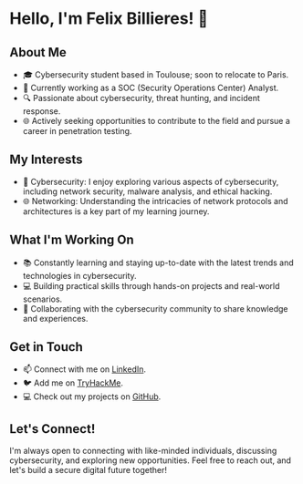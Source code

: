 # Hello, I'm Felix Billieres! 👋

## About Me

- 🎓 Cybersecurity student based in Toulouse; soon to relocate to Paris.
- 💼 Currently working as a SOC (Security Operations Center) Analyst.
- 🔍 Passionate about cybersecurity, threat hunting, and incident response.
- 🌐 Actively seeking opportunities to contribute to the field and pursue a career in penetration testing.

## My Interests

- 👾 Cybersecurity: I enjoy exploring various aspects of cybersecurity, including network security, malware analysis, and ethical hacking.
- 🌐 Networking: Understanding the intricacies of network protocols and architectures is a key part of my learning journey.

## What I'm Working On

- 📚 Constantly learning and staying up-to-date with the latest trends and technologies in cybersecurity.
- 💻 Building practical skills through hands-on projects and real-world scenarios.
- 🤝 Collaborating with the cybersecurity community to share knowledge and experiences.

## Get in Touch

- 📫 Connect with me on [LinkedIn](https://www.linkedin.com/in/f%C3%A9lix-billi%C3%A8res-6b7681263/).
- 🐦 Add me on [TryHackMe](https://tryhackme.com/p/Lowly).
- 💻 Check out my projects on [GitHub](https://github.com/FelixBillieres).

## Let's Connect!

I'm always open to connecting with like-minded individuals, discussing cybersecurity, and exploring new opportunities. Feel free to reach out, and let's build a secure digital future together!
